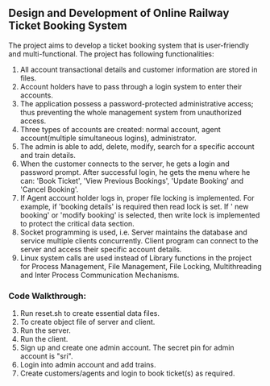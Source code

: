 ## Design and Development of Online Railway Ticket Booking System
The project aims to develop a ticket booking system that is user-friendly and multi-functional. The project has following functionalities: 
1. All account transactional details and customer information are stored in files.
2. Account holders have to pass through a login system to enter their accounts.
3. The application possess a password-protected administrative access; thus preventing the whole management system from unauthorized access.
4. Three types of accounts are created: normal account, agent account(multiple simultaneous logins), administrator.
5. The admin is able to add, delete, modify, search for a specific account and train details.
6. When the customer connects to the server, he gets a login and password prompt. After successful login, he gets the menu where he can: 'Book Ticket', 'View Previous Bookings', 'Update Booking' and 'Cancel Booking'.
7. If Agent account holder logs in, proper file locking is implemented. For example, if 'booking details' is required then read lock is set. If ' new booking' or 'modify booking' is selected, then write lock is implemented to protect the critical data section.
8. Socket programming is used, i.e. Server maintains the database and service multiple clients concurrently. Client program can connect to the server and access their specific account details.
9. Linux system calls are used instead of Library functions in the project for Process Management, File Management, File Locking, Multithreading and Inter Process Communication Mechanisms.


### Code Walkthrough:
1. Run reset.sh to create essential data files.
2. To create object file of server and client.
3. Run the server.
4. Run the client.
5. Sign up and create one admin account. The secret pin for admin account is "sri".
6. Login into admin account and add trains.
7. Create customers/agents and login to book ticket(s) as required.
